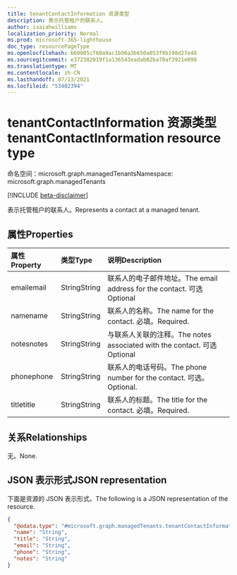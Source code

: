 ```yaml
---
title: tenantContactInformation 资源类型
description: 表示托管租户的联系人。
author: isaiahwilliams
localization_priority: Normal
ms.prod: microsoft-365-lighthouse
doc_type: resourcePageType
ms.openlocfilehash: b60005cf60a9ac1b96a3b650a853f8b198d27e48
ms.sourcegitcommit: e372382019f1a136543eadab02ba70af3921e098
ms.translationtype: MT
ms.contentlocale: zh-CN
ms.lasthandoff: 07/13/2021
ms.locfileid: "53402394"
---
```

# <a name="tenantcontactinformation-resource-type"></a><span data-ttu-id="94d73-103">tenantContactInformation 资源类型</span><span class="sxs-lookup"><span data-stu-id="94d73-103">tenantContactInformation resource type</span></span>

<span data-ttu-id="94d73-104">命名空间：microsoft.graph.managedTenants</span><span class="sxs-lookup"><span data-stu-id="94d73-104">Namespace: microsoft.graph.managedTenants</span></span>

[!INCLUDE [beta-disclaimer](../../includes/beta-disclaimer.md)]

<span data-ttu-id="94d73-105">表示托管租户的联系人。</span><span class="sxs-lookup"><span data-stu-id="94d73-105">Represents a contact at a managed tenant.</span></span>

## <a name="properties"></a><span data-ttu-id="94d73-106">属性</span><span class="sxs-lookup"><span data-stu-id="94d73-106">Properties</span></span>
|<span data-ttu-id="94d73-107">属性</span><span class="sxs-lookup"><span data-stu-id="94d73-107">Property</span></span>|<span data-ttu-id="94d73-108">类型</span><span class="sxs-lookup"><span data-stu-id="94d73-108">Type</span></span>|<span data-ttu-id="94d73-109">说明</span><span class="sxs-lookup"><span data-stu-id="94d73-109">Description</span></span>|
|:---|:---|:---|
|<span data-ttu-id="94d73-110">email</span><span class="sxs-lookup"><span data-stu-id="94d73-110">email</span></span>|<span data-ttu-id="94d73-111">String</span><span class="sxs-lookup"><span data-stu-id="94d73-111">String</span></span>|<span data-ttu-id="94d73-112">联系人的电子邮件地址。</span><span class="sxs-lookup"><span data-stu-id="94d73-112">The email address for the contact.</span></span> <span data-ttu-id="94d73-113">可选</span><span class="sxs-lookup"><span data-stu-id="94d73-113">Optional</span></span>|
|<span data-ttu-id="94d73-114">name</span><span class="sxs-lookup"><span data-stu-id="94d73-114">name</span></span>|<span data-ttu-id="94d73-115">String</span><span class="sxs-lookup"><span data-stu-id="94d73-115">String</span></span>|<span data-ttu-id="94d73-116">联系人的名称。</span><span class="sxs-lookup"><span data-stu-id="94d73-116">The name for the contact.</span></span> <span data-ttu-id="94d73-117">必填。</span><span class="sxs-lookup"><span data-stu-id="94d73-117">Required.</span></span>|
|<span data-ttu-id="94d73-118">notes</span><span class="sxs-lookup"><span data-stu-id="94d73-118">notes</span></span>|<span data-ttu-id="94d73-119">String</span><span class="sxs-lookup"><span data-stu-id="94d73-119">String</span></span>|<span data-ttu-id="94d73-120">与联系人关联的注释。</span><span class="sxs-lookup"><span data-stu-id="94d73-120">The notes associated with the contact.</span></span> <span data-ttu-id="94d73-121">可选</span><span class="sxs-lookup"><span data-stu-id="94d73-121">Optional</span></span>|
|<span data-ttu-id="94d73-122">phone</span><span class="sxs-lookup"><span data-stu-id="94d73-122">phone</span></span>|<span data-ttu-id="94d73-123">String</span><span class="sxs-lookup"><span data-stu-id="94d73-123">String</span></span>|<span data-ttu-id="94d73-124">联系人的电话号码。</span><span class="sxs-lookup"><span data-stu-id="94d73-124">The phone number for the contact.</span></span> <span data-ttu-id="94d73-125">可选。</span><span class="sxs-lookup"><span data-stu-id="94d73-125">Optional.</span></span>|
|<span data-ttu-id="94d73-126">title</span><span class="sxs-lookup"><span data-stu-id="94d73-126">title</span></span>|<span data-ttu-id="94d73-127">String</span><span class="sxs-lookup"><span data-stu-id="94d73-127">String</span></span>|<span data-ttu-id="94d73-128">联系人的标题。</span><span class="sxs-lookup"><span data-stu-id="94d73-128">The title for the contact.</span></span> <span data-ttu-id="94d73-129">必填。</span><span class="sxs-lookup"><span data-stu-id="94d73-129">Required.</span></span>|

## <a name="relationships"></a><span data-ttu-id="94d73-130">关系</span><span class="sxs-lookup"><span data-stu-id="94d73-130">Relationships</span></span>
<span data-ttu-id="94d73-131">无。</span><span class="sxs-lookup"><span data-stu-id="94d73-131">None.</span></span>

## <a name="json-representation"></a><span data-ttu-id="94d73-132">JSON 表示形式</span><span class="sxs-lookup"><span data-stu-id="94d73-132">JSON representation</span></span>
<span data-ttu-id="94d73-133">下面是资源的 JSON 表示形式。</span><span class="sxs-lookup"><span data-stu-id="94d73-133">The following is a JSON representation of the resource.</span></span>
<!-- {
  "blockType": "resource",
  "@odata.type": "microsoft.graph.managedTenants.tenantContactInformation"
}
-->
``` json
{
  "@odata.type": "#microsoft.graph.managedTenants.tenantContactInformation",
  "name": "String",
  "title": "String",
  "email": "String",
  "phone": "String",
  "notes": "String"
}
```
